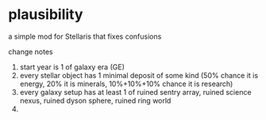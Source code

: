 # plausibility
a simple mod for Stellaris that fixes confusions

change notes
1. start year is 1 of galaxy era (GE)
2. every stellar object has 1 minimal deposit of some kind (50% chance it is energy, 20% it is minerals, 10%+10%+10% chance it is research)
3. every galaxy setup has at least 1 of ruined sentry array, ruined science nexus, ruined dyson sphere, ruined ring world
4. 
